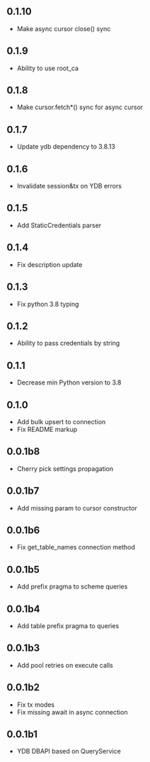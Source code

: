 ## 0.1.10 ##
* Make async cursor close() sync

## 0.1.9 ##
* Ability to use root_ca

## 0.1.8 ##
* Make cursor.fetch*() sync for async cursor

## 0.1.7 ##
* Update ydb dependency to 3.8.13

## 0.1.6 ##
* Invalidate session&tx on YDB errors

## 0.1.5 ##
* Add StaticCredentials parser

## 0.1.4 ##
* Fix description update

## 0.1.3 ##
* Fix python 3.8 typing

## 0.1.2 ##
* Ability to pass credentials by string

## 0.1.1 ##
* Decrease min Python version to 3.8

## 0.1.0 ##
* Add bulk upsert to connection
* Fix README markup

## 0.0.1b8 ##
* Cherry pick settings propagation

## 0.0.1b7 ##
* Add missing param to cursor constructor

## 0.0.1b6 ##
* Fix get_table_names connection method

## 0.0.1b5 ##
* Add prefix pragma to scheme queries

## 0.0.1b4 ##
* Add table prefix pragma to queries

## 0.0.1b3 ##
* Add pool retries on execute calls

## 0.0.1b2 ##
* Fix tx modes
* Fix missing await in async connection

## 0.0.1b1 ##
* YDB DBAPI based on QueryService
